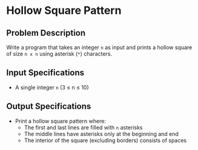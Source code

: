 # Hollow Square Pattern

## Problem Description
Write a program that takes an integer `n` as input and prints a hollow square of size `n x n` using asterisk (`*`) characters.

## Input Specifications
- A single integer `n` (3 ≤ n ≤ 10)

## Output Specifications
- Print a hollow square pattern where:
  - The first and last lines are filled with `n` asterisks
  - The middle lines have asterisks only at the beginning and end
  - The interior of the square (excluding borders) consists of spaces
